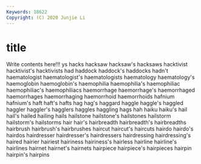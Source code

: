 ```yaml
---
Keywords: 18622
Copyright: (C) 2020 Junjie Li
---
```


# title

Write contents here!!!
ys
hacks 
hacksaw 
hacksaw's 
hacksaws 
hacktivist 
hacktivist's 
hacktivists 
had 
haddock 
haddock's
haddocks 
hadn't 
haematologist 
haematologist's 
haematologists 
haematology 
haematology's 
haemoglobin 
haemoglobin's 
haemophilia
haemophilia's 
haemophiliac 
haemophiliac's 
haemophiliacs 
haemorrhage 
haemorrhage's 
haemorrhaged 
haemorrhages 
haemorrhaging 
haemorrhoid
haemorrhoids 
hafnium 
hafnium's 
haft 
haft's 
hafts 
hag 
hag's 
haggard 
haggle
haggle's 
haggled 
haggler 
haggler's 
hagglers 
haggles 
haggling 
hags 
hah 
haiku
haiku's 
hail 
hail's 
hailed 
hailing 
hails 
hailstone 
hailstone's 
hailstones 
hailstorm
hailstorm's 
hailstorms 
hair 
hair's 
hairbreadth 
hairbreadth's 
hairbreadths 
hairbrush 
hairbrush's 
hairbrushes
haircut 
haircut's 
haircuts 
hairdo 
hairdo's 
hairdos 
hairdresser 
hairdresser's 
hairdressers 
hairdressing
hairdressing's 
haired 
hairier 
hairiest 
hairiness 
hairiness's 
hairless 
hairline 
hairline's 
hairlines
hairnet 
hairnet's 
hairnets 
hairpiece 
hairpiece's 
hairpieces 
hairpin 
hairpin's 
hairpins 
